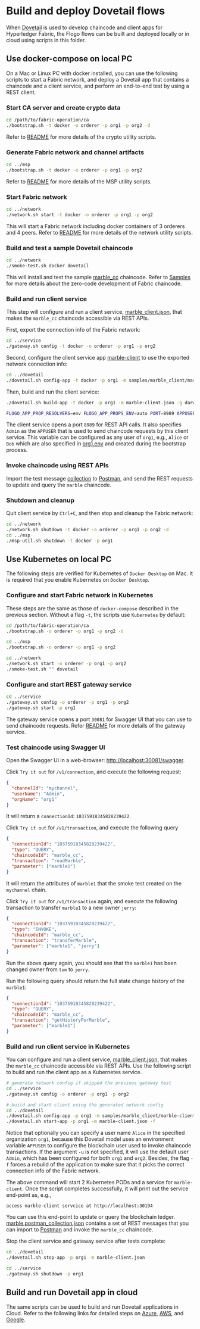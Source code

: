 # Build and deploy Dovetail flows

When [Dovetail](https://github.com/dovetail-lab/dovetail) is used to develop chaincode and client apps for Hyperledger Fabric, the Flogo flows can be built and deployed locally or in cloud using scripts in this folder.

## Use docker-compose on local PC

On a Mac or Linux PC with docker installed, you can use the following scripts to start a Fabric network, and deploy a Dovetail app that contains a chaincode and a client service, and perform an end-to-end test by using a REST client.

### Start CA server and create crypto data

```bash
cd /path/to/fabric-operation/ca
./bootstrap.sh -t docker -o orderer -p org1 -p org2 -d
```

Refer to [README](https://github.com/dovetail-lab/fabric-operation/blob/master/ca/README.md) for more details of the crypto utility scripts.

### Generate Fabric network and channel artifacts

```bash
cd ../msp
./bootstrap.sh -t docker -o orderer -p org1 -p org2
```

Refer to [README](https://github.com/dovetail-lab/fabric-operation/blob/master/msp/README.md) for more details of the MSP utility scripts.

### Start Fabric network

```bash
cd ../network
./network.sh start -t docker -o orderer -p org1 -p org2
```

This will start a Fabric network including docker containers of 3 orderers and 4 peers. Refer to [README](https://github.com/dovetail-lab/fabric-operation/blob/master/network/README.md) for more details of the network utility scripts.

### Build and test a sample Dovetail chaincode

```bash
cd ../network
./smoke-test.sh docker dovetail
```

This will install and test the sample [marble_cc](./samples/marble) chaincode. Refer to [Samples](https://github.com/dovetail-lab/fabric-samples) for more details about the zero-code development of Fabric chaincode.

### Build and run client service

This step will configure and run a client service, [marble_client.json](../dovetail/samples/marble_client/marble_client.json), that makes the `marble_cc` chaincode accessible via REST APIs.

First, export the connection info of the Fabric network:

```bash
cd ../service
./gateway.sh config -t docker -o orderer -p org1 -p org2
```

Second, configure the client service app [marble-client](.samples/marble_client) to use the exported network connection info:

```bash
cd ../dovetail
./dovetail.sh config-app -t docker -p org1 -m samples/marble_client/marble-client.json
```

Then, build and run the client service:

```bash
./dovetail.sh build-app -t docker -p org1 -m marble-client.json -g darwin

FLOGO_APP_PROP_RESOLVERS=env FLOGO_APP_PROPS_ENV=auto PORT=8989 APPUSER=Admin FLOGO_LOG_LEVEL=DEBUG FLOGO_SCHEMA_SUPPORT=true FLOGO_SCHEMA_VALIDATION=false CRYPTO_PATH=/Users/yxu/work/dovetail-lab2/fabric-operation/org1.example.com/gateway ../org1.example.com/gateway/marble-client_darwin_amd64
```

The client service opens a port `8989` for REST API calls. It also specifies `Admin` as the `APPUSER` that is used to send chaincode requests by this client service. This variable can be configured as any user of `org1`, e.g., `Alice` or `Bob` which are also specified in [org1.env](../config/org1.env) and created during the bootstrap process.

### Invoke chaincode using REST APIs

Import the test message [collection](https://github.com/dovetail-lab/fabric-samples/blob/master/marble/marble.postman_collection.json) to [Postman](https://www.postman.com/downloads/), and send the REST requests to update and query the `marble` chaincode.

### Shutdown and cleanup

Quit client service by `Ctrl+C`, and then stop and cleanup the Fabric network:

```bash
cd ../network
./network.sh shutdown -t docker -o orderer -p org1 -p org2 -d
cd ../msp
./msp-util.sh shutdown -t docker -p org1
```

## Use Kubernetes on local PC

The following steps are verified for Kubernetes of `Docker Desktop` on Mac. It is required that you enable Kubernetes on `Docker Desktop`.

### Configure and start Fabric network in Kubernetes

These steps are the same as those of `docker-compose` described in the previous section. Without a flag `-t`, the scripts use `Kubernetes` by default:

```bash
cd /path/to/fabric-operation/ca
./bootstrap.sh -o orderer -p org1 -p org2 -d

cd ../msp
./bootstrap.sh -o orderer -p org1 -p org2

cd ../network
./network.sh start -o orderer -p org1 -p org2
./smoke-test.sh "" dovetail
```

### Configure and start REST gateway service

```bash
cd ../service
./gateway.sh config -o orderer -p org1 -p org2
./gateway.sh start -p org1
```

The gateway service opens a port `30081` for Swagger UI that you can use to send chaincode requests. Refer [README](../service/README.md) for more details of the gateway service.

### Test chaincode using Swagger UI

Open the Swagger UI in a web-browser: [http://localhost:30081/swagger](http://localhost:30081/swagger).

Click `Try it out` for `/v1/connection`, and execute the following request:

```json
{
  "channelId": "mychannel",
  "userName": "Admin",
  "orgName": "org1"
}
```

It will return a `connectionId`: `10375918345828239422`.

Click `Try it out` for `/v1/transaction`, and execute the following query

```json
{
  "connectionId": "10375918345828239422",
  "type": "QUERY",
  "chaincodeId": "marble_cc",
  "transaction": "readMarble",
  "parameter": ["marble1"]
}
```

It will return the attributes of `marble1` that the smoke test created on the `mychannel` chain.

Click `Try it out` for `/v1/transaction` again, and execute the following transaction to transfer `marble1` to a new owner `jerry`:

```json
{
  "connectionId": "10375918345828239422",
  "type": "INVOKE",
  "chaincodeId": "marble_cc",
  "transaction": "transferMarble",
  "parameter": ["marble1", "jerry"]
}
```

Run the above query again, you should see that the `marble1` has been changed owner from `tom` to `jerry`.

Run the following query should return the full state change history of the `marble1`:

```json
{
  "connectionId": "10375918345828239422",
  "type": "QUERY",
  "chaincodeId": "marble_cc",
  "transaction": "getHistoryForMarble",
  "parameter": ["marble1"]
}
```

### Build and run client service in Kubernetes

You can configure and run a client service, [marble_client.json](../dovetail/samples/marble_client/marble_client.json), that makes the `marble_cc` chaincode accessible via REST APIs.
Use the following script to build and run the client app as a Kubernetes service.

```bash
# generate network config if skipped the previous gateway test
cd ../service
./gateway.sh config -o orderer -p org1 -p org2

# build and start client using the generated network config
cd ../dovetail
./dovetail.sh config-app -p org1 -m samples/marble_client/marble-client.json -u Alice
./dovetail.sh start-app -p org1 -m marble-client.json -f
```

Notice that optionally you can specify a user name `Alice` in the specified organization `org1`, because this Dovetail model uses an environment variable `APPUSER` to configure the blockchain user used to invoke chaincode transactions. If the argument `-u` is not specified, it will use the default user `Admin`, which has been configured for both `org1` and `org2`. Besides, the flag `-f` forces a rebuild of the application to make sure that it picks the correct connection info of the Fabric network.

The above command will start 2 Kubernetes PODs and a service for `marble-client`. Once the script completes successfully, it will print out the service end-point as, e.g.,

```
access marble-client servcice at http://localhost:30194
```

You can use this end-point to update or query the blockchain ledger. [marble.postman_collection.json](https://github.com/dovetail-lab/fabric-samples/blob/master/marble/marble.postman_collection.json) contains a set of REST messages that you can import to [Postman](https://www.getpostman.com/downloads/) and invoke the `marble_cc` chaincode.

Stop the client service and gateway service after tests complete:

```bash
cd ../dovetail
./dovetail.sh stop-app -p org1 -m marble-client.json

cd ../service
./gateway.sh shutdown -p org1
```

## Build and run Dovetail app in cloud

The same scripts can be used to build and run Dovetail applications in Cloud. Refer to the following links for detailed steps on [Azure](../az/README.md), [AWS](../aws/README.md), and [Google](../gcp/README.md).
